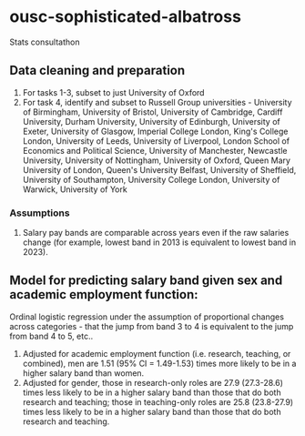 # ousc-sophisticated-albatross
Stats consultathon

## Data cleaning and preparation

1. For tasks 1-3, subset to just University of Oxford
2. For task 4, identify and subset to Russell Group universities - University of Birmingham, University of Bristol, University of Cambridge, Cardiff University, Durham University, University of Edinburgh, University of Exeter, University of Glasgow, Imperial College London, King's College London, University of Leeds, University of Liverpool, London School of Economics and Political Science, University of Manchester, Newcastle University, University of Nottingham, University of Oxford, Queen Mary University of London, Queen's University Belfast, University of Sheffield, University of Southampton, University College London, University of Warwick, University of York

### Assumptions

1. Salary pay bands are comparable across years even if the raw salaries change (for example, lowest band in 2013 is equivalent to lowest band in 2023).

## Model for predicting salary band given sex and academic employment function:

Ordinal logistic regression under the assumption of proportional changes across categories - that the jump from band 3 to 4 is equivalent to the jump from band 4 to 5, etc..

1. Adjusted for academic employment function (i.e. research, teaching, or combined), men are 1.51 (95\% CI = 1.49-1.53) times more likely to be in a higher salary band than women.
2. Adjusted for gender, those in research-only roles are 27.9 (27.3-28.6) times less likely to be in a higher salary band than those that do both research and teaching; those in teaching-only roles are 25.8 (23.8-27.9) times less likely to be in a higher salary band than those that do both research and teaching.  




